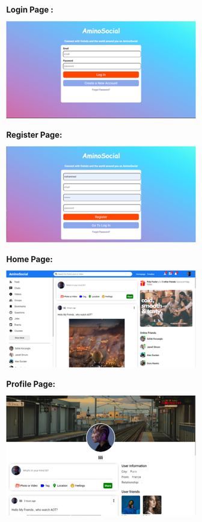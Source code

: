 ## Login Page :
<img src="https://github.com/aminos02/assets/blob/main/AminoSocial__Login.PNG"/>

## Register Page:
<img src="https://github.com/aminos02/assets/blob/main/AminoSocial__Register.PNG"/>

## Home Page:
<img src="https://github.com/aminos02/assets/blob/main/AminoSocial__Home.PNG"/>

## Profile Page:
<img src="https://github.com/aminos02/assets/blob/main/AminoSocial__profile.PNG"/>

